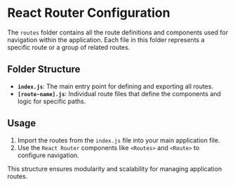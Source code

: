 # React Router Configuration

The `routes` folder contains all the route definitions and components used for navigation within the application. Each file in this folder represents a specific route or a group of related routes.

## Folder Structure

- **`index.js`**: The main entry point for defining and exporting all routes.
- **`[route-name].js`**: Individual route files that define the components and logic for specific paths.

## Usage

1. Import the routes from the `index.js` file into your main application file.
2. Use the `React Router` components like `<Routes>` and `<Route>` to configure navigation.

This structure ensures modularity and scalability for managing application routes.
